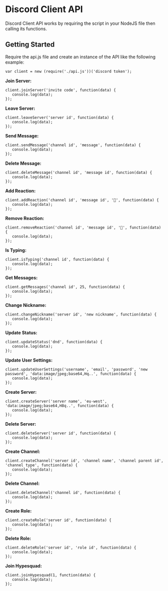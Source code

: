 # Discord Client API
Discord Client API works by requiring the script in your NodeJS file then calling its functions.

## Getting Started
Require the api.js file and create an instance of the API like the following example:

```JS
var client = new (require('./api.js'))('discord token');
```

**Join Server:**
```JS
client.joinServer('invite code', function(data) {
   console.log(data);
});
```

**Leave Server:**
```JS
client.leaveServer('server id', function(data) {
   console.log(data);
});
```

**Send Message:**
```JS
client.sendMessage('channel id', 'message', function(data) {
   console.log(data);
});
```

**Delete Message:**
```JS
client.deleteMessage('channel id', 'message id', function(data) {
   console.log(data);
});
```

**Add Reaction:**
```JS
client.addReaction('channel id', 'message id', '🐢', function(data) {
   console.log(data);
});
```

**Remove Reaction:**
```JS
client.removeReaction('channel id', 'message id', '🐢', function(data) {
   console.log(data);
});
```

**Is Typing:**
```JS
client.isTyping('channel id', function(data) {
   console.log(data);
});
```

**Get Messages:**
```JS
client.getMessages('channel id', 25, function(data) {
   console.log(data);
});
```

**Change Nickname:**
```JS
client.changeNickname('server id', 'new nickname', function(data) {
   console.log(data);
});
```

**Update Status:**
```JS
client.updateStatus('dnd', function(data) {
   console.log(data);
});
```

**Update User Settings:**
```JS
client.updateUserSettings('username', 'email', 'password', 'new password', 'data:image/jpeg;base64,Hq..', function(data) {
   console.log(data);
});
```

**Create Server:**
```JS
client.createServer('server name', 'eu-west', 'data:image/jpeg;base64,H8q..', function(data) {
   console.log(data);
});
```

**Delete Server:**
```JS
client.deleteServer('server id', function(data) {
   console.log(data);
});
```

**Create Channel:**
```JS
client.createChannel('server id', 'channel name', 'channel parent id', 'channel type', function(data) {
   console.log(data);
});
```

**Delete Channel:**
```JS
client.deleteChannel('channel id', function(data) {
   console.log(data);
});
```

**Create Role:**
```JS
client.createRole('server id', function(data) {
   console.log(data);
});
```

**Delete Role:**
```JS
client.deleteRole('server id', 'role id', function(data) {
   console.log(data);
});
```

**Join Hypesquad:**
```JS
client.joinHypesquad(1, function(data) {
   console.log(data);
});
```
